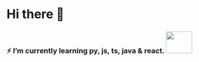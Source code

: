 # Hi there 👋

### ⚡ I’m currently learning py, js, ts, java & react.     <a href="url"><img src="https://c.tenor.com/JYQs3LWRKgcAAAAC/btc-bitcoin.gif" height="50" width="60" ></a>



<!--
**comoncada/comoncada** is a ✨ _special_ ✨ repository because its `README.md` (this file) appears on your GitHub profile.

Here are some ideas to get you started:

- 🔭 I’m currently working on ...
- 🌱 I’m currently learning ...
- 👯 I’m looking to collaborate on ...
- 🤔 I’m looking for help with ...
- 💬 Ask me about ...
- 📫 How to reach me: ...
- 😄 Pronouns: ...
- ⚡ Fun fact: ...
-->
